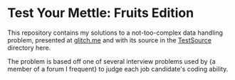 # Test Your Mettle: Fruits Edition

This repository contains my solutions to a not-too-complex data handling problem, presented at [glitch.me](https://resonant-shoulder.glitch.me/) and with its source in the [TestSource](TestSource) directory here.

The problem is based off one of several interview problems used by {a member of a forum I frequent} to judge each job candidate's coding ability.